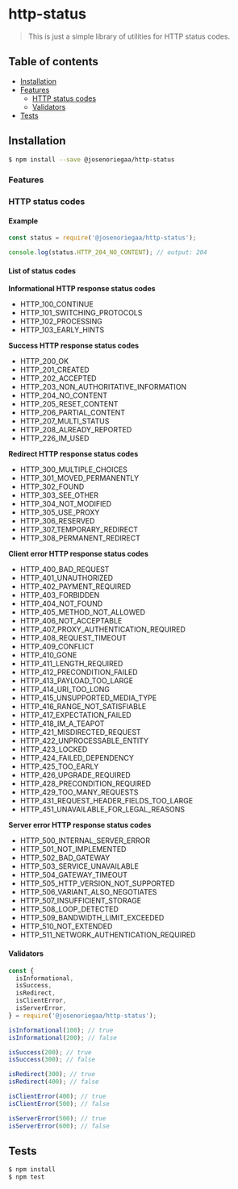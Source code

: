 # http-status
> This is just a simple library of utilities for HTTP status codes.

## Table of contents
- [Installation](#instalation)
- [Features](#features)
  - [HTTP status codes](#http-status-codes)
  - [Validators](#validators)
- [Tests](#tests)


## Installation
```bash
$ npm install --save @josenoriegaa/http-status
```

### Features

### HTTP status codes
#### Example
```js
const status = require('@josenoriegaa/http-status');

console.log(status.HTTP_204_NO_CONTENT); // output: 204
```
#### List of status codes
**Informational HTTP response status codes**
- HTTP_100_CONTINUE
- HTTP_101_SWITCHING_PROTOCOLS
- HTTP_102_PROCESSING
- HTTP_103_EARLY_HINTS

**Success HTTP response status codes**
- HTTP_200_OK
- HTTP_201_CREATED
- HTTP_202_ACCEPTED
- HTTP_203_NON_AUTHORITATIVE_INFORMATION
- HTTP_204_NO_CONTENT
- HTTP_205_RESET_CONTENT
- HTTP_206_PARTIAL_CONTENT
- HTTP_207_MULTI_STATUS
- HTTP_208_ALREADY_REPORTED
- HTTP_226_IM_USED

**Redirect HTTP response status codes**
- HTTP_300_MULTIPLE_CHOICES
- HTTP_301_MOVED_PERMANENTLY
- HTTP_302_FOUND
- HTTP_303_SEE_OTHER
- HTTP_304_NOT_MODIFIED
- HTTP_305_USE_PROXY
- HTTP_306_RESERVED
- HTTP_307_TEMPORARY_REDIRECT
- HTTP_308_PERMANENT_REDIRECT

**Client error HTTP response status codes**
- HTTP_400_BAD_REQUEST
- HTTP_401_UNAUTHORIZED
- HTTP_402_PAYMENT_REQUIRED
- HTTP_403_FORBIDDEN
- HTTP_404_NOT_FOUND
- HTTP_405_METHOD_NOT_ALLOWED
- HTTP_406_NOT_ACCEPTABLE
- HTTP_407_PROXY_AUTHENTICATION_REQUIRED
- HTTP_408_REQUEST_TIMEOUT
- HTTP_409_CONFLICT
- HTTP_410_GONE
- HTTP_411_LENGTH_REQUIRED
- HTTP_412_PRECONDITION_FAILED
- HTTP_413_PAYLOAD_TOO_LARGE
- HTTP_414_URI_TOO_LONG
- HTTP_415_UNSUPPORTED_MEDIA_TYPE
- HTTP_416_RANGE_NOT_SATISFIABLE
- HTTP_417_EXPECTATION_FAILED
- HTTP_418_IM_A_TEAPOT
- HTTP_421_MISDIRECTED_REQUEST
- HTTP_422_UNPROCESSABLE_ENTITY
- HTTP_423_LOCKED
- HTTP_424_FAILED_DEPENDENCY
- HTTP_425_TOO_EARLY
- HTTP_426_UPGRADE_REQUIRED
- HTTP_428_PRECONDITION_REQUIRED
- HTTP_429_TOO_MANY_REQUESTS
- HTTP_431_REQUEST_HEADER_FIELDS_TOO_LARGE
- HTTP_451_UNAVAILABLE_FOR_LEGAL_REASONS

**Server error HTTP response status codes**
- HTTP_500_INTERNAL_SERVER_ERROR
- HTTP_501_NOT_IMPLEMENTED
- HTTP_502_BAD_GATEWAY
- HTTP_503_SERVICE_UNAVAILABLE
- HTTP_504_GATEWAY_TIMEOUT
- HTTP_505_HTTP_VERSION_NOT_SUPPORTED
- HTTP_506_VARIANT_ALSO_NEGOTIATES
- HTTP_507_INSUFFICIENT_STORAGE
- HTTP_508_LOOP_DETECTED
- HTTP_509_BANDWIDTH_LIMIT_EXCEEDED
- HTTP_510_NOT_EXTENDED
- HTTP_511_NETWORK_AUTHENTICATION_REQUIRED


#### Validators
```js
const {
  isInformational,
  isSuccess,
  isRedirect,
  isClientError,
  isServerError,
} = require('@josenoriegaa/http-status');

isInformational(100); // true
isInformational(200); // false

isSuccess(200); // true
isSuccess(300); // false

isRedirect(300); // true
isRedirect(400); // false

isClientError(400); // true
isClientError(500); // false

isServerError(500); // true
isServerError(600); // false
```

## Tests
```bash
$ npm install
$ npm test
```
